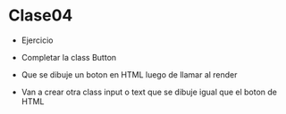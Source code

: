 # Clase04

* Ejercicio

* Completar la class Button
* Que se dibuje un boton en HTML luego de llamar al render
* Van a crear otra class input o text que se dibuje igual que el boton de HTML
